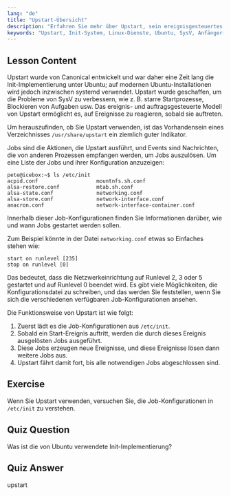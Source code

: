 ```yaml
---
lang: "de"
title: "Upstart-Übersicht"
description: "Erfahren Sie mehr über Upstart, sein ereignisgesteuertes Modell und wie es Dienste unter Linux verwaltet. Verstehen Sie Upstart-Job-Konfigurationen und seine Rolle als Init-System."
keywords: "Upstart, Init-System, Linux-Dienste, Ubuntu, SysV, Anfänger-Tutorial, Linux-Anleitung"
---
```


## Lesson Content

Upstart wurde von Canonical entwickelt und war daher eine Zeit lang die Init-Implementierung unter Ubuntu; auf modernen Ubuntu-Installationen wird jedoch inzwischen systemd verwendet. Upstart wurde geschaffen, um die Probleme von SysV zu verbessern, wie z. B. starre Startprozesse, Blockieren von Aufgaben usw. Das ereignis- und auftragsgesteuerte Modell von Upstart ermöglicht es, auf Ereignisse zu reagieren, sobald sie auftreten.

Um herauszufinden, ob Sie Upstart verwenden, ist das Vorhandensein eines Verzeichnisses `/usr/share/upstart` ein ziemlich guter Indikator.

Jobs sind die Aktionen, die Upstart ausführt, und Events sind Nachrichten, die von anderen Prozessen empfangen werden, um Jobs auszulösen. Um eine Liste der Jobs und ihrer Konfiguration anzuzeigen:

```plaintext
pete@icebox:~$ ls /etc/init
acpid.conf                   mountnfs.sh.conf
alsa-restore.conf            mtab.sh.conf
alsa-state.conf              networking.conf
alsa-store.conf              network-interface.conf
anacron.conf                 network-interface-container.conf
```

Innerhalb dieser Job-Konfigurationen finden Sie Informationen darüber, wie und wann Jobs gestartet werden sollen.

Zum Beispiel könnte in der Datei `networking.conf` etwas so Einfaches stehen wie:

```plaintext
start on runlevel [235]
stop on runlevel [0]
```

Das bedeutet, dass die Netzwerkeinrichtung auf Runlevel 2, 3 oder 5 gestartet und auf Runlevel 0 beendet wird. Es gibt viele Möglichkeiten, die Konfigurationsdatei zu schreiben, und das werden Sie feststellen, wenn Sie sich die verschiedenen verfügbaren Job-Konfigurationen ansehen.

Die Funktionsweise von Upstart ist wie folgt:

1. Zuerst lädt es die Job-Konfigurationen aus `/etc/init`.
2. Sobald ein Start-Ereignis auftritt, werden die durch dieses Ereignis ausgelösten Jobs ausgeführt.
3. Diese Jobs erzeugen neue Ereignisse, und diese Ereignisse lösen dann weitere Jobs aus.
4. Upstart fährt damit fort, bis alle notwendigen Jobs abgeschlossen sind.

## Exercise

Wenn Sie Upstart verwenden, versuchen Sie, die Job-Konfigurationen in `/etc/init` zu verstehen.

## Quiz Question

Was ist die von Ubuntu verwendete Init-Implementierung?

## Quiz Answer

upstart
